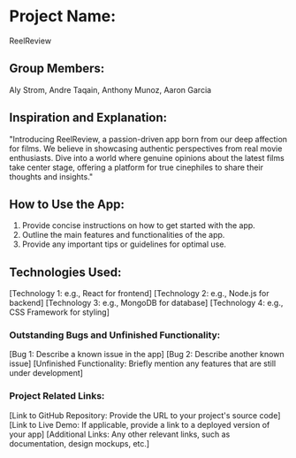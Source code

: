 # Project Name: 
ReelReview

## Group Members: 
Aly Strom, Andre Taqain, Anthony Munoz, Aaron Garcia

## Inspiration and Explanation:

"Introducing ReelReview, a passion-driven app born from our deep affection for films. We believe in showcasing authentic perspectives from real movie enthusiasts. Dive into a world where genuine opinions about the latest films take center stage, offering a platform for true cinephiles to share their thoughts and insights."

## How to Use the App:

1. Provide concise instructions on how to get started with the app.
2. Outline the main features and functionalities of the app.
3. Provide any important tips or guidelines for optimal use.

## Technologies Used:

[Technology 1: e.g., React for frontend]
[Technology 2: e.g., Node.js for backend]
[Technology 3: e.g., MongoDB for database]
[Technology 4: e.g., CSS Framework for styling]

### Outstanding Bugs and Unfinished Functionality:

[Bug 1: Describe a known issue in the app]
[Bug 2: Describe another known issue]
[Unfinished Functionality: Briefly mention any features that are still under development]
### Project Related Links:

[Link to GitHub Repository: Provide the URL to your project's source code]
[Link to Live Demo: If applicable, provide a link to a deployed version of your app]
[Additional Links: Any other relevant links, such as documentation, design mockups, etc.]